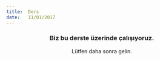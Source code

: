 ```yaml
---
title:  Ders
date:   11/01/2017
---
```


### <center>Biz bu derste üzerinde çalışıyoruz.</center>
<center>Lütfen daha sonra gelin.</center>